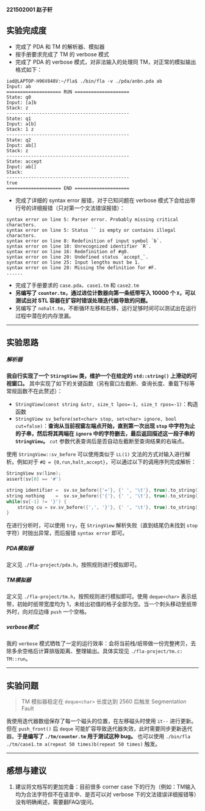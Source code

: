 **221502001 赵子轩**
## 实验完成度
- 完成了 PDA 和 TM 的解析器、模拟器
- 按手册要求完成了 TM 的 verbose 模式
- 完成了 PDA 的 verbose 模式，对非法输入的处理同 TM，对正常的模拟输出格式如下：
```
iad@LAPTOP-H96V848V:~/fla$ ./bin/fla -v ./pda/anbn.pda ab
Input: ab
==================== RUN ====================
State: q0
Input: [a]b
Stack: z
---------------------------------------------
State: q1
Input: a[b]
Stack: 1 z
---------------------------------------------
State: q2
Input: ab[]
Stack: z
---------------------------------------------
State: accept
Input: ab[]
Stack:
---------------------------------------------
true
==================== END ====================
```
- 完成了详细的 syntax error 报错，对于已知问题在 verbose 模式下会给出带行号的详细报错（只对第一个文法错误报错）：
```
syntax error on line 5: Parser error. Probably missing critical characters.
syntax error on line 5: Status `` is empty or contains illegal characters.
syntax error on line 8: Redefinition of input symbol `b`.
syntax error on line 10: Unrecognized identifier `R`.
syntax error on line 16: Redefinition of #q0.
syntax error on line 20: Undefined status `accept_`.
syntax error on line 25: Input lengths must be 1.
syntax error on line 28: Missing the definition for #F.
......
```
- 完成了手册要求的 `case.pda`、`case1.tm` 和 `case2.tm`
- **另编写了 `counter.tm`，通过进位计数器向第一条纸带写入 $10000$ 个 `X`，可以测试出对 STL 容器在扩容时错误处理迭代器导致的问题。**
- 另编写了 `nohalt.tm`，不断循环左移和右移，运行足够时间可以测试出在运行过程中潜在的内存泄漏。
---
## 实验思路
##### 解析器
**我自行实现了一个 `StirngView` 类，维护一个在给定的 `std::string()` 上滑动的可视窗口。** 其中实现了如下的关键函数（另有窗口左截断、查询长度、重载下标等常规函数不在此赘述）：
- `StringView(const string &str, size_t lpos=-1, size_t rpos=-1)`：构造函数
- `StringView sv_before(set<char> stop, set<char> ignore, bool cut=false)`：**查询从当前视窗左端点开始，直到第一次出现 `stop` 中字符为止的子串，然后将其两端在 `ignore` 中的字符删去，最后返回描述这一段子串的 `StringView`。** `cut` 参数代表查询后是否自动左截断至查询结果的右端点。

使用 `StringView::sv_before` 可以使用类似于 `LL(1)` 文法的方式对输入进行解析。例如对于 `#Q = {0,run,halt,accept}`，可以通过以下的调用序列完成解析：
```c
StringView sv(line);
assert(sv[0] == '#')

string identifier =  sv.sv_before({'='}, {' ', '\t'}, true).to_string(); // "Q"
string nothing    =  sv.sv_before({'{'}, {' ', '\t'}, true).to_string(); // ""
while(sv[-1] != '}') {
	string cu = sv.sv_before({',', '}'}, {' ', '\t'}, true).to_string(); // "0", "run", ...
}
```

在进行分析时，可以使用 `try`，在 `StringView` 解析失败（直到结尾仍未找到 `stop` 字符）时抛出异常，而后报错 `syntax error` 即可。
##### PDA模拟器
定义见 `./fla-project/pda.h`，按照规则进行模拟即可。
##### TM模拟器
定义见 `./fla-project/tm.h`，按照规则进行模拟即可。使用 `deque<char>` 表示纸带，初始时纸带宽度均为 $1$，未给出初值的格子全部为空。当一个刺头移动至纸带外时，向对应边缘 `push` 一个空格。
##### verbose模式
我的 `verbose` 模式牺牲了一定的运行效率：会将当前栈/纸带做一份完整拷贝，去除多余空格后计算排版距离、整理输出。具体实现见 `./fla-project/tm.c: TM::run`。

---
## 实验问题

> TM 模拟器稳定在 `deque<char>` 长度达到 2560 后触发 Segmentation Fault

我使用迭代器数组保存了每一个磁头的位置，在左移磁头时使用 `it--` 进行更新。但在 `push_front()` 后 `deque` 可能扩容导致迭代器失效，此时需要同步更新迭代器。**于是编写了 `./tm/counter.tm` 用于测试这种 bug。** 也可以使用 `./bin/fla ./tm/case1.tm a(repeat 50 times)b(repeat 50 times)` 触发。

---
## 感想与建议

1. 建议将文档写的更加完备：目前很多 corner case 下的行为（例如：TM输入均为合法字符但不在语言中、是否可以对 verbose 下的文法错误详细报错等）没有明确阐述，需要翻FAQ/提问。

